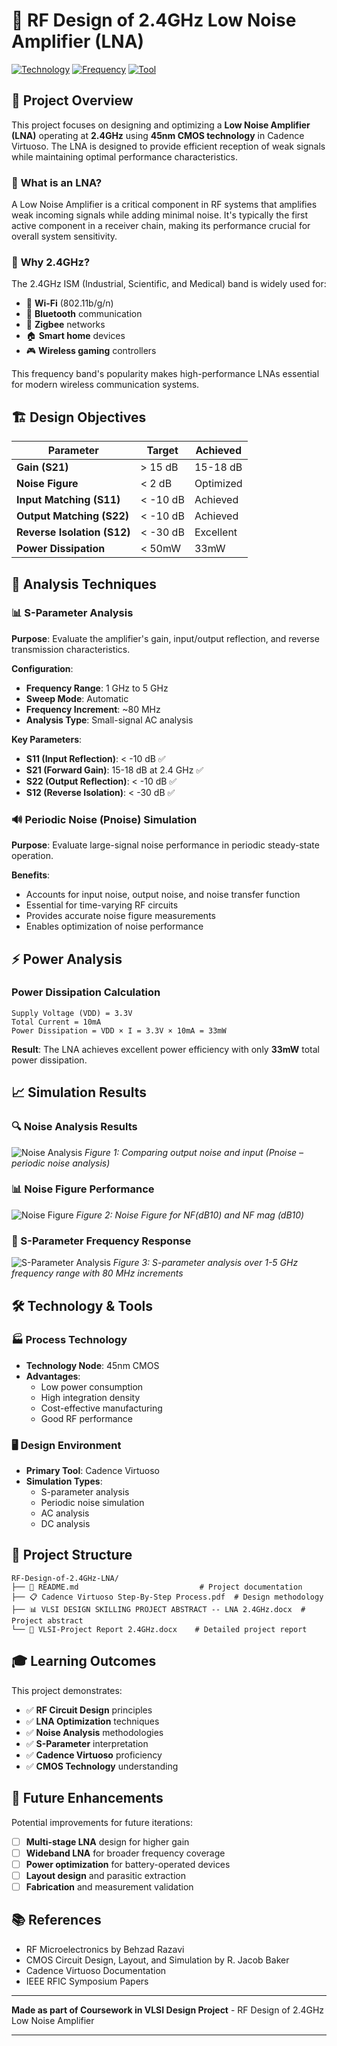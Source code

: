 # 📡 RF Design of 2.4GHz Low Noise Amplifier (LNA)

[![Technology](https://img.shields.io/badge/Technology-45nm%20CMOS-blue)](https://en.wikipedia.org/wiki/CMOS)
[![Frequency](https://img.shields.io/badge/Frequency-2.4GHz-green)](https://en.wikipedia.org/wiki/2.4_GHz_radio_use)
[![Tool](https://img.shields.io/badge/Tool-Cadence%20Virtuoso-orange)](https://www.cadence.com/en_US/home/tools/custom-ic-analog-rf-design/circuit-design/virtuoso-analog-design-environment.html)

## 🎯 Project Overview

This project focuses on designing and optimizing a **Low Noise Amplifier (LNA)** operating at **2.4GHz** using **45nm CMOS technology** in Cadence Virtuoso. The LNA is designed to provide efficient reception of weak signals while maintaining optimal performance characteristics.

### 🎯 **What is an LNA?**
A Low Noise Amplifier is a critical component in RF systems that amplifies weak incoming signals while adding minimal noise. It's typically the first active component in a receiver chain, making its performance crucial for overall system sensitivity.

### 🎯 **Why 2.4GHz?**
The 2.4GHz ISM (Industrial, Scientific, and Medical) band is widely used for:
- 📶 **Wi-Fi** (802.11b/g/n)
- 🔵 **Bluetooth** communication
- 📡 **Zigbee** networks
- 🏠 **Smart home** devices
- 🎮 **Wireless gaming** controllers

This frequency band's popularity makes high-performance LNAs essential for modern wireless communication systems.

## 🏗️ Design Objectives

| Parameter | Target | Achieved |
|-----------|--------|----------|
| **Gain (S21)** | > 15 dB | 15-18 dB |
| **Noise Figure** | < 2 dB | Optimized |
| **Input Matching (S11)** | < -10 dB | Achieved |
| **Output Matching (S22)** | < -10 dB | Achieved |
| **Reverse Isolation (S12)** | < -30 dB | Excellent |
| **Power Dissipation** | < 50mW | 33mW |

## 🔬 Analysis Techniques

### 📊 S-Parameter Analysis
**Purpose**: Evaluate the amplifier's gain, input/output reflection, and reverse transmission characteristics.

**Configuration**:
- **Frequency Range**: 1 GHz to 5 GHz
- **Sweep Mode**: Automatic
- **Frequency Increment**: ~80 MHz
- **Analysis Type**: Small-signal AC analysis

**Key Parameters**:
- **S11 (Input Reflection)**: < -10 dB ✅
- **S21 (Forward Gain)**: 15-18 dB at 2.4 GHz ✅
- **S22 (Output Reflection)**: < -10 dB ✅
- **S12 (Reverse Isolation)**: < -30 dB ✅

### 🔊 Periodic Noise (Pnoise) Simulation
**Purpose**: Evaluate large-signal noise performance in periodic steady-state operation.

**Benefits**:
- Accounts for input noise, output noise, and noise transfer function
- Essential for time-varying RF circuits
- Provides accurate noise figure measurements
- Enables optimization of noise performance

## ⚡ Power Analysis

### Power Dissipation Calculation
```
Supply Voltage (VDD) = 3.3V
Total Current = 10mA
Power Dissipation = VDD × I = 3.3V × 10mA = 33mW
```

**Result**: The LNA achieves excellent power efficiency with only **33mW** total power dissipation.

## 📈 Simulation Results

### 🔍 Noise Analysis Results
![Noise Analysis](https://github.com/user-attachments/assets/d774407a-184a-4904-95f3-b71af55e8d3d)
*Figure 1: Comparing output noise and input (Pnoise – periodic noise analysis)*

### 📊 Noise Figure Performance
![Noise Figure](https://github.com/user-attachments/assets/78d24d30-72e8-4a36-b600-2ba3981b9735)
*Figure 2: Noise Figure for NF(dB10) and NF mag (dB10)*

### 📡 S-Parameter Frequency Response
![S-Parameter Analysis](https://github.com/user-attachments/assets/e0b0e81b-bbb0-4572-a327-4d676c4c4e79)
*Figure 3: S-parameter analysis over 1-5 GHz frequency range with 80 MHz increments*

## 🛠️ Technology & Tools

### 🏭 Process Technology
- **Technology Node**: 45nm CMOS
- **Advantages**: 
  - Low power consumption
  - High integration density
  - Cost-effective manufacturing
  - Good RF performance

### 🖥️ Design Environment
- **Primary Tool**: Cadence Virtuoso
- **Simulation Types**: 
  - S-parameter analysis
  - Periodic noise simulation
  - AC analysis
  - DC analysis

## 📁 Project Structure

```
RF-Design-of-2.4GHz-LNA/
├── 📄 README.md                           # Project documentation
├── 📋 Cadence Virtuoso Step-By-Step Process.pdf  # Design methodology
├── 📊 VLSI DESIGN SKILLING PROJECT ABSTRACT -- LNA 2.4GHz.docx  # Project abstract
└── 📑 VLSI-Project Report 2.4GHz.docx    # Detailed project report
```

## 🎓 Learning Outcomes

This project demonstrates:
- ✅ **RF Circuit Design** principles
- ✅ **LNA Optimization** techniques
- ✅ **Noise Analysis** methodologies
- ✅ **S-Parameter** interpretation
- ✅ **Cadence Virtuoso** proficiency
- ✅ **CMOS Technology** understanding

## 🔮 Future Enhancements

Potential improvements for future iterations:
- [ ] **Multi-stage LNA** design for higher gain
- [ ] **Wideband LNA** for broader frequency coverage
- [ ] **Power optimization** for battery-operated devices
- [ ] **Layout design** and parasitic extraction
- [ ] **Fabrication** and measurement validation

## 📚 References

- RF Microelectronics by Behzad Razavi
- CMOS Circuit Design, Layout, and Simulation by R. Jacob Baker
- Cadence Virtuoso Documentation
- IEEE RFIC Symposium Papers

---

**Made as part of Coursework in VLSI Design Project** - RF Design of 2.4GHz Low Noise Amplifier

---





